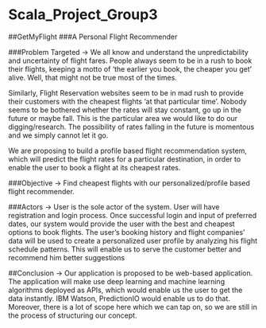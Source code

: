 # Scala_Project_Group3

##GetMyFlight
###A Personal Flight Recommender



###Problem Targeted ->
We all know and understand the unpredictability and uncertainty of flight fares. People always seem to be in a rush to book their flights, keeping a motto of ‘the earlier you book, the cheaper you get’ alive. Well, that might not be true most of the times.

Similarly, Flight Reservation websites seem to be in mad rush to provide their customers with the cheapest flights ‘at that particular time’. Nobody seems to be bothered whether the rates will stay constant, go up in the future or maybe fall. This is the particular area we would like to do our digging/research. The possibility of rates falling in the future is momentous and we simply cannot let it go.

We are proposing to build a profile based flight recommendation system, which will predict the flight rates for a particular destination, in order to enable the user to book a flight at its cheapest rates.


###Objective ->
Find cheapest flights with our personalized/profile based flight recommender. 
 

###Actors ->
User is the sole actor of the system. User will have registration and login process. Once successful login and input of preferred dates, our system would provide the user with the best and cheapest options to book flights.
The user’s booking history and flight companies’ data will be used to create a personalized user profile by analyzing his flight schedule patterns. 
This will enable us to serve the customer better and recommend him better suggestions


##Conclusion ->
Our application is proposed to be web-based application. The application will make use deep learning and machine learning algorithms deployed as APIs, which would enable us the user to get the data instantly. IBM Watson, PredictionIO would enable us to do that. Moreover, there is a lot of scope here which we can tap on, so we are still in the process of structuring our concept.









